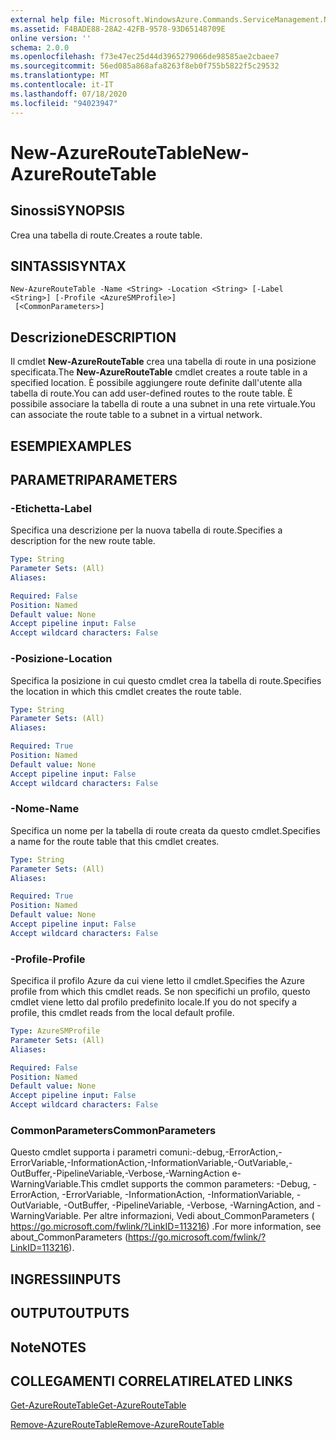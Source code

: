 ```yaml
---
external help file: Microsoft.WindowsAzure.Commands.ServiceManagement.Network.dll-Help.xml
ms.assetid: F4BADE88-28A2-42FB-9578-93D65148709E
online version: ''
schema: 2.0.0
ms.openlocfilehash: f73e47ec25d44d3965279066de98585ae2cbaee7
ms.sourcegitcommit: 56ed085a868afa8263f8eb0f755b5822f5c29532
ms.translationtype: MT
ms.contentlocale: it-IT
ms.lasthandoff: 07/18/2020
ms.locfileid: "94023947"
---
```

# <span data-ttu-id="79a43-101">New-AzureRouteTable</span><span class="sxs-lookup"><span data-stu-id="79a43-101">New-AzureRouteTable</span></span>

## <span data-ttu-id="79a43-102">Sinossi</span><span class="sxs-lookup"><span data-stu-id="79a43-102">SYNOPSIS</span></span>
<span data-ttu-id="79a43-103">Crea una tabella di route.</span><span class="sxs-lookup"><span data-stu-id="79a43-103">Creates a route table.</span></span>

## <span data-ttu-id="79a43-104">SINTASSI</span><span class="sxs-lookup"><span data-stu-id="79a43-104">SYNTAX</span></span>

```
New-AzureRouteTable -Name <String> -Location <String> [-Label <String>] [-Profile <AzureSMProfile>]
 [<CommonParameters>]
```

## <span data-ttu-id="79a43-105">Descrizione</span><span class="sxs-lookup"><span data-stu-id="79a43-105">DESCRIPTION</span></span>
<span data-ttu-id="79a43-106">Il cmdlet **New-AzureRouteTable** crea una tabella di route in una posizione specificata.</span><span class="sxs-lookup"><span data-stu-id="79a43-106">The **New-AzureRouteTable** cmdlet creates a route table in a specified location.</span></span>
<span data-ttu-id="79a43-107">È possibile aggiungere route definite dall'utente alla tabella di route.</span><span class="sxs-lookup"><span data-stu-id="79a43-107">You can add user-defined routes to the route table.</span></span>
<span data-ttu-id="79a43-108">È possibile associare la tabella di route a una subnet in una rete virtuale.</span><span class="sxs-lookup"><span data-stu-id="79a43-108">You can associate the route table to a subnet in a virtual network.</span></span>

## <span data-ttu-id="79a43-109">ESEMPI</span><span class="sxs-lookup"><span data-stu-id="79a43-109">EXAMPLES</span></span>

## <span data-ttu-id="79a43-110">PARAMETRI</span><span class="sxs-lookup"><span data-stu-id="79a43-110">PARAMETERS</span></span>

### <span data-ttu-id="79a43-111">-Etichetta</span><span class="sxs-lookup"><span data-stu-id="79a43-111">-Label</span></span>
<span data-ttu-id="79a43-112">Specifica una descrizione per la nuova tabella di route.</span><span class="sxs-lookup"><span data-stu-id="79a43-112">Specifies a description for the new route table.</span></span>

```yaml
Type: String
Parameter Sets: (All)
Aliases: 

Required: False
Position: Named
Default value: None
Accept pipeline input: False
Accept wildcard characters: False
```

### <span data-ttu-id="79a43-113">-Posizione</span><span class="sxs-lookup"><span data-stu-id="79a43-113">-Location</span></span>
<span data-ttu-id="79a43-114">Specifica la posizione in cui questo cmdlet crea la tabella di route.</span><span class="sxs-lookup"><span data-stu-id="79a43-114">Specifies the location in which this cmdlet creates the route table.</span></span>

```yaml
Type: String
Parameter Sets: (All)
Aliases: 

Required: True
Position: Named
Default value: None
Accept pipeline input: False
Accept wildcard characters: False
```

### <span data-ttu-id="79a43-115">-Nome</span><span class="sxs-lookup"><span data-stu-id="79a43-115">-Name</span></span>
<span data-ttu-id="79a43-116">Specifica un nome per la tabella di route creata da questo cmdlet.</span><span class="sxs-lookup"><span data-stu-id="79a43-116">Specifies a name for the route table that this cmdlet creates.</span></span>

```yaml
Type: String
Parameter Sets: (All)
Aliases: 

Required: True
Position: Named
Default value: None
Accept pipeline input: False
Accept wildcard characters: False
```

### <span data-ttu-id="79a43-117">-Profile</span><span class="sxs-lookup"><span data-stu-id="79a43-117">-Profile</span></span>
<span data-ttu-id="79a43-118">Specifica il profilo Azure da cui viene letto il cmdlet.</span><span class="sxs-lookup"><span data-stu-id="79a43-118">Specifies the Azure profile from which this cmdlet reads.</span></span> <span data-ttu-id="79a43-119">Se non specifichi un profilo, questo cmdlet viene letto dal profilo predefinito locale.</span><span class="sxs-lookup"><span data-stu-id="79a43-119">If you do not specify a profile, this cmdlet reads from the local default profile.</span></span>

```yaml
Type: AzureSMProfile
Parameter Sets: (All)
Aliases: 

Required: False
Position: Named
Default value: None
Accept pipeline input: False
Accept wildcard characters: False
```

### <span data-ttu-id="79a43-120">CommonParameters</span><span class="sxs-lookup"><span data-stu-id="79a43-120">CommonParameters</span></span>
<span data-ttu-id="79a43-121">Questo cmdlet supporta i parametri comuni:-debug,-ErrorAction,-ErrorVariable,-InformationAction,-InformationVariable,-OutVariable,-OutBuffer,-PipelineVariable,-Verbose,-WarningAction e-WarningVariable.</span><span class="sxs-lookup"><span data-stu-id="79a43-121">This cmdlet supports the common parameters: -Debug, -ErrorAction, -ErrorVariable, -InformationAction, -InformationVariable, -OutVariable, -OutBuffer, -PipelineVariable, -Verbose, -WarningAction, and -WarningVariable.</span></span> <span data-ttu-id="79a43-122">Per altre informazioni, Vedi about_CommonParameters ( https://go.microsoft.com/fwlink/?LinkID=113216) .</span><span class="sxs-lookup"><span data-stu-id="79a43-122">For more information, see about_CommonParameters (https://go.microsoft.com/fwlink/?LinkID=113216).</span></span>

## <span data-ttu-id="79a43-123">INGRESSI</span><span class="sxs-lookup"><span data-stu-id="79a43-123">INPUTS</span></span>

## <span data-ttu-id="79a43-124">OUTPUT</span><span class="sxs-lookup"><span data-stu-id="79a43-124">OUTPUTS</span></span>

## <span data-ttu-id="79a43-125">Note</span><span class="sxs-lookup"><span data-stu-id="79a43-125">NOTES</span></span>

## <span data-ttu-id="79a43-126">COLLEGAMENTI CORRELATI</span><span class="sxs-lookup"><span data-stu-id="79a43-126">RELATED LINKS</span></span>

[<span data-ttu-id="79a43-127">Get-AzureRouteTable</span><span class="sxs-lookup"><span data-stu-id="79a43-127">Get-AzureRouteTable</span></span>](./Get-AzureRouteTable.md)

[<span data-ttu-id="79a43-128">Remove-AzureRouteTable</span><span class="sxs-lookup"><span data-stu-id="79a43-128">Remove-AzureRouteTable</span></span>](./Remove-AzureRouteTable.md)


